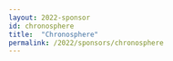```yaml
---
layout: 2022-sponsor
id: chronosphere
title:  "Chronosphere"
permalink: /2022/sponsors/chronosphere
---
```

